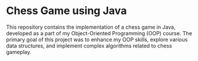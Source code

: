 # Chess Game using Java
This repository contains the implementation of a chess game in Java, developed as a part of my Object-Oriented Programming (OOP) course. The primary goal of this project was to enhance my OOP skills, explore various data structures, and implement complex algorithms related to chess gameplay.
